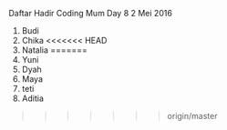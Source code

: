 Daftar Hadir Coding Mum Day 8
2 Mei 2016

1. Budi
2. Chika
<<<<<<< HEAD
3. Natalia
=======
3. Yuni
4. Dyah
5. Maya
6. teti
7. Aditia
>>>>>>> origin/master
